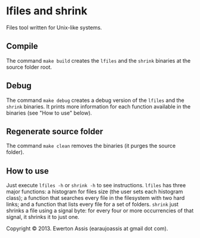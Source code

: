 lfiles and shrink
=========

Files tool written for Unix-like systems.

## Compile

The command `make build` creates the `lfiles` and the `shrink` binaries at the source folder root.

## Debug

The command `make debug` creates a debug version of the `lfiles` and the `shrink` binaries. It prints more information for each function available in the binaries (see "How to use" below).

## Regenerate source folder

The command `make clean` removes the binaries (it purges the source folder).

## How to use

Just execute `lfiles -h` or `shrink -h` to see instructions. `lfiles` has three major functions: a histogram for files size (the user sets each histogram class); a function that searches every file in the filesystem with two hard links; and a function that lists every file for a set of folders. `shrink` just shrinks a file using a signal byte: for every four or more occurrencies of that signal, it shrinks it to just one.

Copyright &copy; 2013. Ewerton Assis (earaujoassis at gmail dot com).
